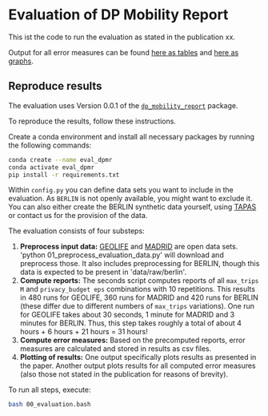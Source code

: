 # Evaluation of DP Mobility Report

This ist the code to run the evaluation as stated in the publication xx.

Output for all error measures can be found [here as tables](results/tables) and [here as graphs](results/graphs/graphs_all_error_measures.pdf).

## Reproduce results

The evaluation uses Version 0.0.1 of the [`dp_mobility_report`](https://github.com/FreeMoveProject/dp_mobility_report) package.

To reproduce the results, follow these instructions.

Create a conda environment and install all necessary packages by running the following commands:

``` bash
conda create --name eval_dpmr
conda activate eval_dpmr
pip install -r requirements.txt
```

Within `config.py` you can define data sets you want to include in the evaluation. 
As `BERLIN` is not openly available, you might want to exclude it. 
You can also either create the BERLIN synthetic data yourself, using [TAPAS](https://github.com/DLR-VF/TAPAS) or contact us for the provision of the data.

The evaluation consists of four substeps:

1. **Preprocess input data:** [GEOLIFE](https://www.microsoft.com/en-us/download/details.aspx?id=52367) and [MADRID](https://crtm.maps.arcgis.com/apps/MinimalGallery/index.html?appid=a60bb2f0142b440eadee1a69a11693fc) are open data sets. 'python 01_preprocess_evaluation_data.py' will download and preprocess those. It also includes preprocessing for BERLIN, though this data is expected to be present in 'data/raw/berlin'.
2. **Compute reports:** The seconds script computes reports of all `max_trips M` and `privacy_budget eps` combinations with 10 repetitions. This results in 480 runs for GEOLIFE, 360 runs for MADRID and 420 runs for BERLIN (these differ due to different numbers of `max_trips` variations). One run for GEOLIFE takes about 30 seconds, 1 minute for MADRID and 3 minutes for BERLIN. Thus, this step takes roughly a total of about 4 hours + 6 hours + 21 hours = 31 hours!
3. **Compute error measures:** Based on the precomputed reports, error measures are calculated and stored in results as csv files.
4. **Plotting of results:** One output specifically plots results as presented in the paper. Another output plots results for all computed error measures (also those not stated in the publication for reasons of brevity).

To run all steps, execute:

``` bash
bash 00_evaluation.bash
```

